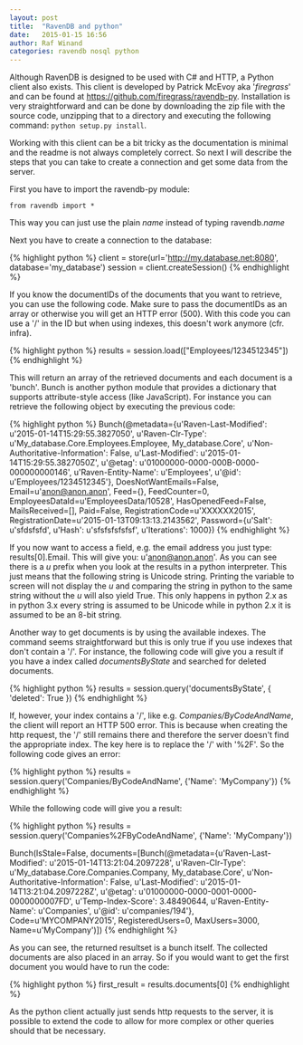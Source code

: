 ```yaml
---
layout: post
title:  "RavenDB and python"
date:   2015-01-15 16:56
author: Raf Winand
categories: ravendb nosql python
---
```

Although RavenDB is designed to be used with C# and HTTP, a Python client also exists. This client is developed by Patrick McEvoy aka '*firegrass*' and can be found at https://github.com/firegrass/ravendb-py. Installation is very straightforward and can be done by downloading the zip file with the source code, unzipping that to a directory and executing the following command: `python setup.py install`.

Working with this client can be a bit tricky as the documentation is minimal and the readme is not always completely correct. So next I will describe the steps that you can take to create a connection and get some data from the server.

First you have to import the ravendb-py module:

```
from ravendb import *
```

This way you can just use the plain *name* instead of typing ravendb.*name*

Next you have to create a connection to the database:

{% highlight python %}
client = store(url='http://my.database.net:8080', database='my_database')
session = client.createSession()
{% endhighlight %}

If you know the documentIDs of the documents that you want to retrieve, you can use the following code. Make sure to pass the documentIDs as an array or otherwise you will get an HTTP error (500). With this code you can use a '/' in the ID but when using indexes, this doesn't work anymore (cfr. infra).

{% highlight python %}
results = session.load(["Employees/1234512345"])
{% endhighlight %}

This will return an array of the retrieved documents and each document is a 'bunch'. Bunch is another python module that provides a dictionary that supports attribute-style access (like JavaScript). For instance you can retrieve the following object by executing the previous code:

{% highlight python %}
Bunch(@metadata={u'Raven-Last-Modified': u'2015-01-14T15:29:55.3827050', u'Raven-Clr-Type': u'My_database.Core.Employees.Employee, My_database.Core', u'Non-Authoritative-Information': False, u'Last-Modified': u'2015-01-14T15:29:55.3827050Z', u'@etag': u'01000000-0000-000B-0000-000000000146', u'Raven-Entity-Name': u'Employees', u'@id': u'Employees/1234512345'}, DoesNotWantEmails=False, Email=u'anon@anon.anon', Feed={}, FeedCounter=0, EmployeesDataId=u'EmployeesData/10528', HasOpenedFeed=False, MailsReceived=[], Paid=False, RegistrationCode=u'XXXXXX2015', RegistrationDate=u'2015-01-13T09:13:13.2143562', Password={u'Salt': u'sfdsfsfd', u'Hash': u'sfsfsfsfsfsf', u'Iterations': 1000})
{% endhighlight %}

If you now want to access a field, e.g. the email address you just type: results[0].Email. This will give you: u'anon@anon.anon'. As you can see there is a *u* prefix when you look at the results in a python interpreter. This just means that the following string is Unicode string. Printing the variable to screen will not display the *u* and comparing the string in python to the same string without the *u* will also yield True. This only happens in python 2.x as in python 3.x every string is assumed to be Unicode while in python 2.x it is assumed to be an 8-bit string.

Another way to get documents is by using the available indexes. The command seems straightforward but this is only true if you use indexes that don't contain a '/'. For instance, the following code will give you a result if you have a index called *documentsByState* and searched for deleted documents.

{% highlight python %}
results = session.query('documentsByState', {
    'deleted': True
})
{% endhighlight %}

If, however, your index contains a '/', like e.g. *Companies/ByCodeAndName*, the client will report an HTTP 500 error. This is because when creating the http request, the '/' still remains there and therefore the server doesn't find the appropriate index. The key here is to replace the '/' with '%2F'. So the following code gives an error:

{% highlight python %}
results = session.query('Companies/ByCodeAndName', {'Name': 'MyCompany'})
{% endhighlight %}

While the following code will give you a result:

{% highlight python %}
results = session.query('Companies%2FByCodeAndName', {'Name': 'MyCompany'})

Bunch(IsStale=False, documents=[Bunch(@metadata={u'Raven-Last-Modified': u'2015-01-14T13:21:04.2097228', u'Raven-Clr-Type': u'My_database.Core.Companies.Company, My_database.Core', u'Non-Authoritative-Information': False, u'Last-Modified': u'2015-01-14T13:21:04.2097228Z', u'@etag': u'01000000-0000-0001-0000-0000000007FD', u'Temp-Index-Score': 3.48490644, u'Raven-Entity-Name': u'Companies', u'@id': u'companies/194'}, Code=u'MYCOMPANY2015', RegisteredUsers=0, MaxUsers=3000, Name=u'MyCompany')])
{% endhighlight %}

As you can see, the returned resultset is a bunch itself. The collected documents are also placed in an array. So if you would want to get the first document you would have to run the code:

{% highlight python %}
first_result = results.documents[0]
{% endhighlight %}

As the python client actually just sends http requests to the server, it is possible to extend the code to allow for more complex or other queries should that be necessary.
